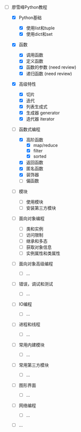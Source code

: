 - [ ] 廖雪峰Python教程
  - [x] Python基础
    - [x] 使用list和tuple
    - [x] 使用dict和set
  - [x] 函数
    - [x] 调用函数
    - [x] 定义函数
    - [x] 函数的参数 (need review)
    - [x] 递归函数 (need review)
  - [x] 高级特性
    - [x] 切片
    - [x] 迭代
    - [x] 列表生成式
    - [x] 生成器 generator
    - [x] 迭代器 iterator
  - [ ] 函数式编程
    - [x] 高阶函数
      - [x] map/reduce
      - [x] filter
      - [x] sorted
    - [x] 返回函数
    - [x] 匿名函数
    - [x] 装饰器
    - [ ] 偏函数
  - [ ] 模块
    - [ ] 使用模块
    - [ ] 安装第三方模块
  - [ ] 面向对象编程
    - [ ] 类和实例
    - [ ] 访问限制
    - [ ] 继承和多态
    - [ ] 获取对象信息
    - [ ] 实例属性和类属性
  - [ ] 面向对象高级编程
    - [ ] ...
  - [ ] 错误，调试和测试
    - [ ] ...
  - [ ] IO编程
    - [ ] ...
  - [ ] 进程和线程
    - [ ] ...
  - [ ] 常用内建模块
    - [ ] ...
  - [ ] 常用第三方模块
    - [ ] ...
  - [ ] 图形界面
    - [ ] ...
  - [ ] 网络编程
    - [ ] ...
  - [ ] ...

